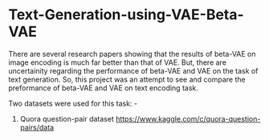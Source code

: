 # Text-Generation-using-VAE-Beta-VAE

There are several research papers showing that the results of beta-VAE on image encoding is much far better than that of VAE. But, there are uncertainity regarding the performance of beta-VAE and VAE on the task of text generation.
So, this project was an attempt to see and compare the preformance of beta-VAE and VAE on text encoding task.

Two datasets were used for this task: -
  1) Quora question-pair dataset https://www.kaggle.com/c/quora-question-pairs/data
